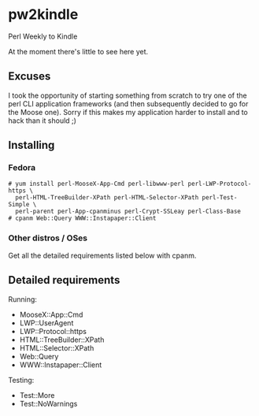 # pw2kindle

Perl Weekly to Kindle

At the moment there's little to see here yet.

## Excuses

I took the opportunity of starting something from scratch to try one of the 
perl CLI application frameworks (and then subsequently decided to go for the
Moose one). Sorry if this makes my application harder to install and to hack 
than it should ;)

## Installing

### Fedora

    # yum install perl-MooseX-App-Cmd perl-libwww-perl perl-LWP-Protocol-https \
      perl-HTML-TreeBuilder-XPath perl-HTML-Selector-XPath perl-Test-Simple \
      perl-parent perl-App-cpanminus perl-Crypt-SSLeay perl-Class-Base
    # cpanm Web::Query WWW::Instapaper::Client

### Other distros / OSes

Get all the detailed requirements listed below with cpanm.

## Detailed requirements

Running:

* MooseX::App::Cmd
* LWP::UserAgent
* LWP::Protocol::https
* HTML::TreeBuilder::XPath
* HTML::Selector::XPath
* Web::Query
* WWW::Instapaper::Client

Testing:

* Test::More
* Test::NoWarnings
